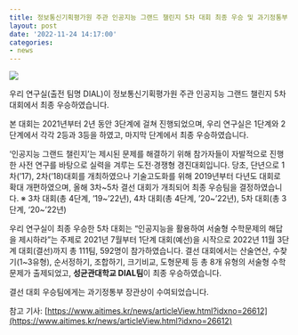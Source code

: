 ```yaml
---
title: 정보통신기획평가원 주관 인공지능 그랜드 챌린지 5차 대회 최종 우승 및 과기정통부 장관상 수상
layout: post
date: '2022-11-24 14:17:00'
categories:
- news
---
```

<img src="../../assets/images/news_2022_AGC_MWP.jpg">

우리 연구실(출전 팀명 DIAL)이 정보통신기획평가원 주관 인공지능 그랜드 챌린지 5차 대회에서 최종 우승하였습니다. 

본 대회는 2021년부터 2년 동안 3단계에 걸쳐 진행되었으며, 우리 연구실은 1단계와 2단계에서 각각 2등과 3등을 하였고, 마지막 단계에서 최종 우승하였습니다.


‘인공지능 그랜드 챌린지’는 제시된 문제를 해결하기 위해 참가자들이 자발적으로 진행한 사전 연구를 바탕으로 실력을 겨루는 도전‧경쟁형 경진대회입니다. 당초, 단년으로 1차(’17), 2차(’18)대회를 개최하였으나 기술고도화를 위해 2019년부터 다년도 대회로 확대 개편하였으며, 올해 3차~5차 결선 대회가 개최되어 최종 우승팀을 결정하였습니다.
※ 3차 대회(총 4단계, ’19~’22년), 4차 대회(총 4단계, ’20~’22년), 5차 대회(총 3단계, ‘20~’22년)


우리 연구실이 최종 우승한 5차 대회는 “인공지능을 활용하여 서술형 수학문제의 해답을 제시하라”는 주제로 2021년 7월부터 1단계 대회(예선)을 시작으로 2022년 11월 3단계 대회(결선)까지 총 111팀, 592명이 참가하였습니다. 결선 대회에서는 산술연산, 수찾기(1~3유형), 순서정하기, 조합하기, 크기비교, 도형문제 등 총 8개 유형의 서술형 수학 문제가 출제되었고, **성균관대학교 DIAL팀**이 최종 우승하였습니다.


결선 대회 우승팀에게는 과기정통부 장관상이 수여되었습니다.

참고 기사: [https://www.aitimes.kr/news/articleView.html?idxno=26612](https://www.aitimes.kr/news/articleView.html?idxno=26612) 